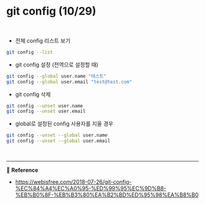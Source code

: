 # git config (10/29)

<br>

- 전체 config 리스트 보기

```bash
git config --list
```

- git config 설정 (전역으로 설정할 때)

```bash
git config --global user.name "테스트"
git config --global user.email "test@test.com"
```

- git config 삭제

```bash
git config --unset user.name
git config --unset user.email
```

- global로 설정된 config 사용자를 지울 경우

```bash
git config --unset --global user.name
git config --unset --global user.email
```

<br>

---

:page_facing_up: <b>Reference</b>

- https://webisfree.com/2018-07-26/git-config-%EC%84%A4%EC%A0%95-%ED%99%95%EC%9D%B8-%EB%B0%8F-%EB%B3%80%EA%B2%BD%ED%95%98%EA%B8%B0
